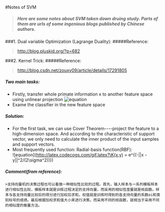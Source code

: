 #Notes of SVM

  > ##### Here are some notes about SVM taken down druing study. Parts of them are urls of some ingenious blogs published by Chinese authors.
  
###1. Dual variable Optimization (Lagrange Duality):
#####Reference:
  > http://blog.pluskid.org/?p=682
  
  
###2. Kernel Trick:
#####Reference:
  > http://blog.csdn.net/zouxy09/article/details/17291805
  
##### Two main tasks:
- Firstly, transfer whole primate information x to another feature space using unlinear projection  ![equation](http://latex.codecogs.com/gif.latex?\\Phi(x))
- Exame the classifier in the new feature space

##### Solution:
- For the first task, we can use Cover Theorem----project the feature to a high-dimension space. And according to the characteristic of support vector, we only need to calculate the inner product of the input samples and support vectors.
- Most frequently used function: Radial-basis function(RBF):  
![equation](http://latex.codecogs.com/gif.latex?\K(x,y) = e^{(-||x - y||^2/(2\\sigma^2))})

##### Comment(from reference):
    >支持向量机的决策过程也可以看做一种相似性比较的过程。首先，输入样本与一系列模板样本进行相似性比较，模板样本就是训练过程决定的支持向量，而采用的相似性度量就是核函数。样本与各支持向量比较后的得分进行加权后求和，权值就是训练时得到的各支持向量的系数αi和类别标号的成绩。最后根据加权求和值大小来进行决策。而采用不同的核函数，就相当于采用不同的相似度的衡量方法。
